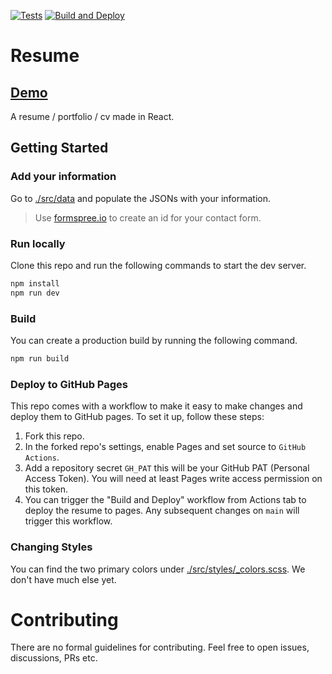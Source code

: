 [![Tests](https://github.com/HussainTaj-W/resume/actions/workflows/tests.yml/badge.svg)](https://github.com/HussainTaj-W/resume/actions/workflows/tests.yml) [![Build and Deploy](https://github.com/HussainTaj-W/resume/actions/workflows/build_and_deploy_to_pages.yml/badge.svg)](https://github.com/HussainTaj-W/resume/actions/workflows/build_and_deploy_to_pages.yml)

# Resume

## [Demo](https://hussaintaj-w.github.io/resume/)

A resume / portfolio / cv made in React.

## Getting Started

### Add your information

Go to [./src/data](./src/data) and populate the JSONs with your information.

> Use [formspree.io](formspree.io/) to create an id for your contact form.

### Run locally

Clone this repo and run the following commands to start the dev server.

```bash
npm install
npm run dev
```

### Build

You can create a production build by running the following command.

```bash
npm run build
```

### Deploy to GitHub Pages

This repo comes with a workflow to make it easy to make changes and deploy them to GitHub pages. To set it up, follow these steps:

1. Fork this repo.
2. In the forked repo's settings, enable Pages and set source to `GitHub Actions`.
3. Add a repository secret `GH_PAT` this will be your GitHub PAT (Personal Access Token). You will need at least Pages write access permission on this token.
4. You can trigger the "Build and Deploy" workflow from Actions tab to deploy the resume to pages. Any subsequent changes on `main` will trigger this workflow.

### Changing Styles

You can find the two primary colors under [./src/styles/\_colors.scss](./src/styles/_colors.scss). We don't have much else yet.

# Contributing

There are no formal guidelines for contributing. Feel free to open issues, discussions, PRs etc.
